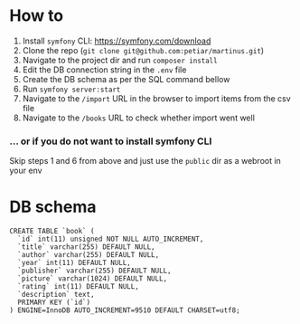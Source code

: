 # How to

1. Install `symfony` CLI: https://symfony.com/download
2. Clone the repo (`git clone git@github.com:petiar/martinus.git`)
3. Navigate to the project dir and run `composer install`
4. Edit the DB connection string in the `.env` file
5. Create the DB schema as per the SQL command bellow
6. Run `symfony server:start`
7. Navigate to the `/import` URL in the browser to import items from the csv file
8. Navigate to the `/books` URL to check whether import went well

### ... or if you do not want to install symfony CLI

Skip steps 1 and 6 from above and just use the `public` dir as a webroot in your env

# DB schema

```
CREATE TABLE `book` (
  `id` int(11) unsigned NOT NULL AUTO_INCREMENT,
  `title` varchar(255) DEFAULT NULL,
  `author` varchar(255) DEFAULT NULL,
  `year` int(11) DEFAULT NULL,
  `publisher` varchar(255) DEFAULT NULL,
  `picture` varchar(1024) DEFAULT NULL,
  `rating` int(11) DEFAULT NULL,
  `description` text,
  PRIMARY KEY (`id`)
) ENGINE=InnoDB AUTO_INCREMENT=9510 DEFAULT CHARSET=utf8;
```
